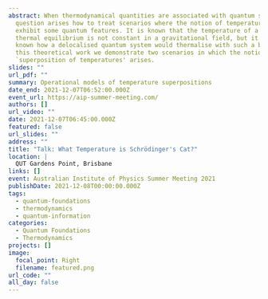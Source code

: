 ```yaml
---
abstract: When thermodynamical quantities are associated with quantum systems a
  question arises how to treat scenarios where the notion of temperature could
  exhibit some quantum features. It is known that the temperature of a gas in
  thermal equilibrium is not constant in a gravitational field, but it is not
  known how a delocalised quantum system would thermalise with such a bath. In
  this theoretical work we demonstrate two scenarios in which the notion of a
  `superposition of temperatures' arises.
slides: ""
url_pdf: ""
summary: Operational models of temperature superpositions
date_end: 2021-12-07T06:52:00.000Z
event_url: https://aip-summer-meeting.com/
authors: []
url_video: ""
date: 2021-12-07T06:45:00.000Z
featured: false
url_slides: ""
address: ""
title: "Talk: What Temperature is Schrödinger's Cat?"
location: |
  QUT Gardens Point, Brisbane
links: []
event: Australian Institute of Physics Summer Meeting 2021
publishDate: 2021-12-08T00:00:00.000Z
tags:
  - quantum-foundations
  - thermodynamics
  - quantum-information
categories:
  - Quantum Foundations
  - Thermodynamics
projects: []
image:
  focal_point: Right
  filename: featured.png
url_code: ""
all_day: false
---
```

